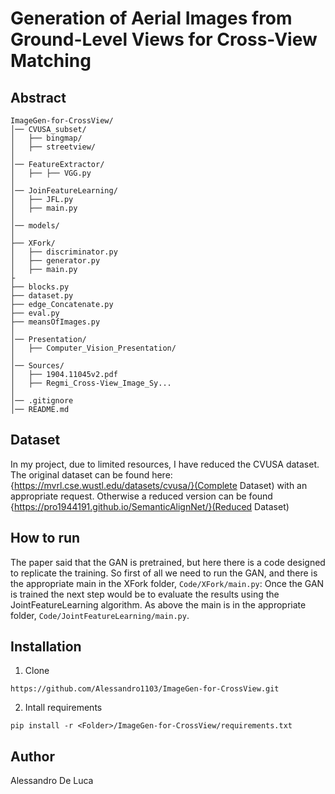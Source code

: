 # Generation of Aerial Images from Ground-Level Views for Cross-View Matching

## Abstract
```
ImageGen-for-CrossView/
│── CVUSA_subset/
│   ├── bingmap/
│   ├── streetview/
│
│── FeatureExtractor/
│   ├── ├── VGG.py
│
│── JoinFeatureLearning/
│   ├── JFL.py
│   ├── main.py
│
│── models/
│
├── XFork/
│   ├── discriminator.py
│   ├── generator.py
│   ├── main.py
├
├── blocks.py
├── dataset.py
├── edge_Concatenate.py
├── eval.py
├── meansOfImages.py
│
│── Presentation/
│   ├── Computer_Vision_Presentation/
│
│── Sources/
│   ├── 1904.11045v2.pdf
│   ├── Regmi_Cross-View_Image_Sy...
│
│── .gitignore
│── README.md
```

## Dataset
In my project, due to limited resources, I have reduced the CVUSA dataset. The original dataset can be found here: {https://mvrl.cse.wustl.edu/datasets/cvusa/}(Complete Dataset) with an appropriate request. Otherwise a reduced version can be found {https://pro1944191.github.io/SemanticAlignNet/}(Reduced Dataset)

## How to run
The paper said that the GAN is pretrained, but here there is a code designed to replicate the training. So first of all we need to run the GAN, and there is the appropriate main in the XFork folder, ```Code/XFork/main.py```:
Once the GAN is trained the next step would be to evaluate the results using the JointFeatureLearning algorithm. As above the main is in the appropriate folder, ```Code/JointFeatureLearning/main.py```. 

## Installation
1. Clone
```
https://github.com/Alessandro1103/ImageGen-for-CrossView.git
```
2. Intall requirements
```
pip install -r <Folder>/ImageGen-for-CrossView/requirements.txt
```
## Author
Alessandro De Luca
